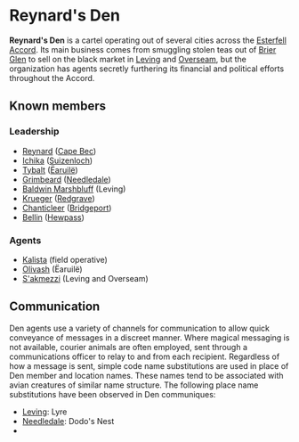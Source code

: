# Reynard's Den

**Reynard's Den** is a cartel operating out of several cities across the [Esterfell Accord](../../societies/esterfell-accord). Its main business comes from smuggling stolen teas out of [Brier Glen](../../societies/esterfell-accord/brier-glen) to sell on the black market in [Leving](../../societies/esterfell-accord/leving) and [Overseam](../../societies/esterfell-accord/overseam), but the organization has agents secretly furthering its financial and political efforts throughout the Accord.

## Known members

### Leadership

- [Reynard](../../societies/esterfell-accord/citizenry/reynard) ([Cape Bec](../../societies/esterfell-accord/cape-bec))
- [Ichika](../../societies/esterfell-accord/citizenry/ichika) ([Suizenloch](../../societies/esterfell-accord/suizenloch))
- [Tybalt](../../societies/esterfell-accord/citizenry/tybalt) ([Ëaruilë](../../societies/esterfell-accord/earuile))
- [Grimbeard](../../societies/esterfell-accord/citizenry/grimbeard) ([Needledale](../../societies/esterfell-accord/needledale))
- [Baldwin Marshbluff](../../societies/esterfell-accord/citizenry/baldwin-marshbluff) (Leving)
- [Krueger](../../societies/esterfell-accord/citizenry/krueger) ([Redgrave](../../societies/esterfell-accord/redgrave))
- [Chanticleer](../../societies/esterfell-accord/citizenry/chanticleer) ([Bridgeport](../../societies/esterfell-accord/bridgeport))
- [Bellin](../../societies/esterfell-accord/citizenry/bellin) ([Hewpass](../../societies/esterfell-accord/hewpass))

### Agents

- [Kalista](../../societies/esterfell-accord/citizenry/kalista) (field operative)
- [Olivash](../../societies/esterfell-accord/citizenry/olivash) (Ëaruilë)
- [S'akmezzi](../../societies/esterfell-accord/citizenry/sakmezzi) (Leving and Overseam)

## Communication

Den agents use a variety of channels for communication to allow quick conveyance of messages in a discreet manner. Where magical messaging is not available, courier animals are often employed, sent through a communications officer to relay to and from each recipient. Regardless of how a message is sent, simple code name substitutions are used in place of Den member and location names. These names tend to be associated with avian creatures of similar name structure. The following place name substitutions have been observed in Den communiques:

- [Leving](../../societies/esterfell-accord/leving): Lyre
- [Needledale](../../societies/esterfell-accord/needledale): Dodo's Nest
- 
